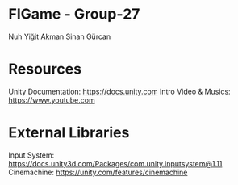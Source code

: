 # FIGame - Group-27
Nuh Yiğit Akman
Sinan Gürcan


# Resources
Unity Documentation: https://docs.unity.com
Intro Video & Musics: https://www.youtube.com


# External Libraries
Input System: https://docs.unity3d.com/Packages/com.unity.inputsystem@1.11
Cinemachine: https://unity.com/features/cinemachine

